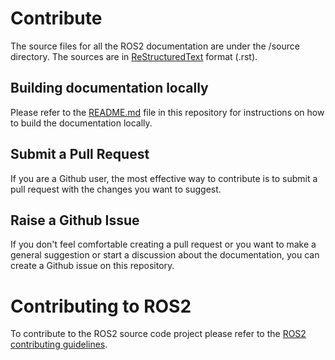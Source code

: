 # Contribute

The source files for all the ROS2 documentation are under the /source directory. The sources are in [ReStructuredText](http://docutils.sourceforge.net/rst.html) format (.rst).


## Building documentation locally

Please refer to the [README.md](README.md) file in this repository for instructions on how to build the documentation locally.


## Submit a Pull Request

If you are a Github user, the most effective way to contribute is to submit a pull request with the changes you want to suggest.


## Raise a Github Issue

If you don't feel comfortable creating a pull request or you want to make a general suggestion or start a discussion about the documentation, you can create a Github issue on this repository.


# Contributing to ROS2

To contribute to the ROS2 source code project please refer to the [ROS2 contributing guidelines](https://index.ros.org/doc/ros2/Contributing/).
